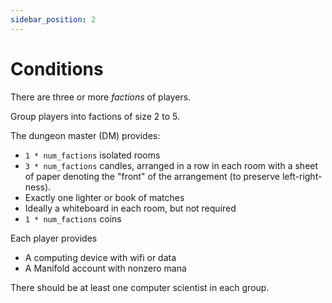 ```yaml
---
sidebar_position: 2
---
```

# Conditions

There are three or more _factions_ of players. 

Group players into factions of size 2 to 5. 

The dungeon master (DM) provides: 
- `1 * num_factions` isolated rooms
- `3 * num_factions` candles, arranged in a row in each room with a sheet of paper denoting the "front" of the arrangement (to preserve left-right-ness).
- Exactly one lighter or book of matches
- Ideally a whiteboard in each room, but not required 
- `1 * num_factions` coins

Each player provides 
- A computing device with wifi or data
- A Manifold account with nonzero mana

There should be at least one computer scientist in each group. 
